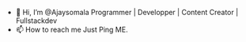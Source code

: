 - 👋 Hi, I’m @Ajaysomala
  Programmer | Developper | Content Creator | Fullstackdev
- 📫 How to reach me Just Ping ME.

<!---
Ajaysomala/Ajaysomala is a ✨ special ✨ repository because its `README.md` (this file) appears on your GitHub profile.
You can click the Preview link to take a look at your changes.
--->
